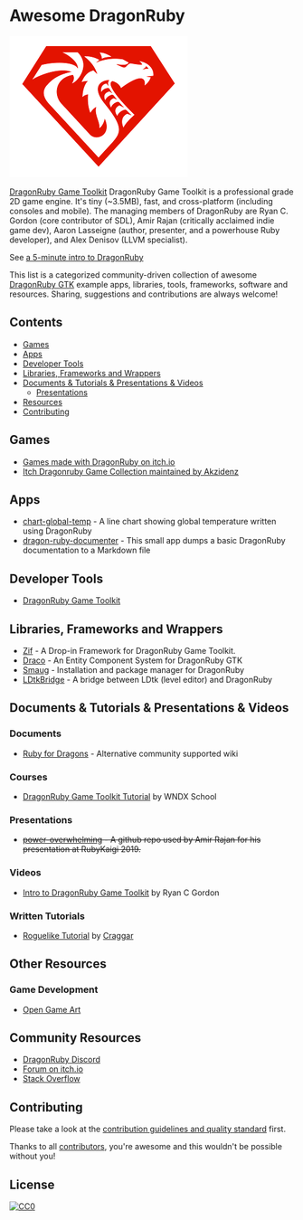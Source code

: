 # Awesome DragonRuby

![](./dragonruby-logo.png)

[DragonRuby Game Toolkit](http://dragonruby.org/toolkit/game) DragonRuby Game Toolkit is a professional grade 2D game engine. It's tiny (~3.5MB), fast, and cross-platform (including consoles and mobile). The managing members of DragonRuby are Ryan C. Gordon (core contributor of SDL), Amir Rajan (critically acclaimed indie game dev), Aaron Lasseigne (author, presenter, and a powerhouse Ruby developer), and Alex Denisov (LLVM specialist).

See [a 5-minute intro to DragonRuby](https://www.youtube.com/embed/DYBRzglsEzU)

This list is a categorized community-driven collection of awesome [DragonRuby GTK](https://dragonruby.org/toolkit/game) example apps, libraries, tools, frameworks, software and resources.
Sharing, suggestions and contributions are always welcome!

## Contents

  - [Games](#games)
  - [Apps](#apps)
  - [Developer Tools](#developer-tools)
  - [Libraries, Frameworks and Wrappers](#libraries-frameworks-and-wrappers)
  - [Documents & Tutorials & Presentations & Videos](#documents--tutorials--presentations--videos)
    - [Presentations](#presentations)
  - [Resources](#other-resources)
  - [Contributing](#contributing)


## Games

* [Games made with DragonRuby on itch.io](https://itch.io/games/tag-dragonruby)
* [Itch Dragonruby Game Collection maintained by Akzidenz](https://itch.io/c/1043933/dragonruby)

## Apps

* [chart-global-temp](https://github.com/jasemagee/chart-global-temp/) - A line chart showing global temperature written using DragonRuby
* [dragon-ruby-documenter](https://github.com/ediathome/dragon-ruby-documenter) - This small app dumps a basic DragonRuby documentation to a Markdown file

## Developer Tools

* [DragonRuby Game Toolkit](https://dragonruby.itch.io/dragonruby-gtk)

## Libraries, Frameworks and Wrappers

* [Zif](https://github.com/danhealy/dragonruby-zif) - A Drop-in Framework for DragonRuby Game Toolkit.
* [Draco](https://github.com/guitsaru/draco) - An Entity Component System for DragonRuby GTK
* [Smaug](https://smaug.dev/) - Installation and package manager for DragonRuby
* [LDtkBridge](https://github.com/LittleB0xes/LDtkBridge) - A bridge between LDtk (level editor) and DragonRuby

## Documents & Tutorials & Presentations & Videos

### Documents

* [Ruby for Dragons](https://ejectdrive.com/Ruby_for_Dragons/) - Alternative community supported wiki

### Courses

* [DragonRuby Game Toolkit Tutorial](http://dragonruby.school) by WNDX School

### Presentations

* <s>[power-overwhelming](https://github.com/amirrajan/power-overwhelming) - A github repo used by Amir Rajan for his presentation at RubyKaigi 2019.</s>

### Videos

* [Intro to DragonRuby Game Toolkit](https://www.youtube.com/watch?v=DYBRzglsEzU) by Ryan C Gordon

### Written Tutorials

* [Roguelike Tutorial](https://github.com/Craggar/dragonruby_tutorials) by [Craggar](https://github.com/Craggar)

## Other Resources

### Game Development

* [Open Game Art](https://opengameart.org)

## Community Resources

* [DragonRuby Discord](http://discord.dragonruby.org)
* [Forum on itch.io](https://dragonruby.itch.io/dragonruby-gtk/community)
* [Stack Overflow](https://stackoverflow.com/questions/tagged/dragonruby)

## Contributing

Please take a look at the [contribution guidelines and quality standard](https://github.com/DragonRidersUnite/awesome-dragonruby/blob/master/CONTRIBUTING.md) first.

Thanks to all [contributors](https://github.com/DragonRidersUnite/awesome-dragonruby/graphs/contributors), you're awesome and this wouldn't be possible without you!

## License

[![CC0](http://mirrors.creativecommons.org/presskit/buttons/88x31/svg/cc-zero.svg)](https://creativecommons.org/publicdomain/zero/1.0/)
